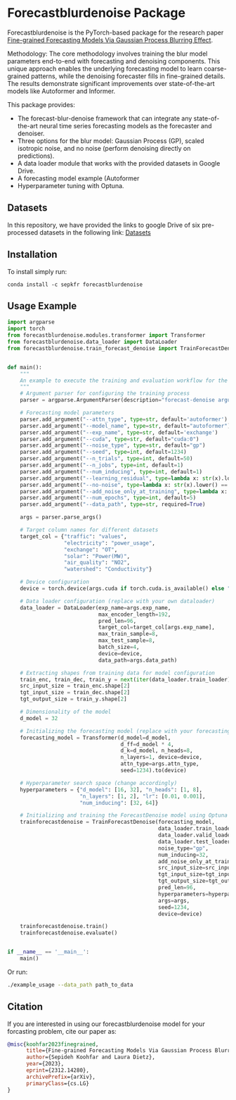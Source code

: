# Forecastblurdenoise Package
Forecastblurdenoise is the PyTorch-based package for the research paper [Fine-grained Forecasting Models Via Gaussian Process Blurring Effect](https://arxiv.org/pdf/2312.14280.pdf). 

Methodology:
The core methodology involves training the blur model parameters end-to-end with forecasting and denoising components. This unique approach enables the underlying forecasting model to learn coarse-grained patterns, while the denoising forecaster fills in fine-grained details. The results demonstrate significant improvements over state-of-the-art models like Autoformer and Informer.

This package provides:

- The forecast-blur-denoise framework that can integrate any state-of-the-art neural time series forecasting models as the forecaster and denoiser.
- Three options for the blur model: Gaussian Process (GP), scaled isotropic noise, and no noise (perform denoising directly on predictions).
- A data loader module that works with the provided datasets in Google Drive.
- A forecasting model example (Autoformer
- Hyperparameter tuning with Optuna.

## Datasets

In this repository, we have provided the links to google Drive of six pre-processed datasets in the following link: [Datasets](https://drive.google.com/drive/folders/1-uElnzmuCFA8aShs_O9Nlf1qyM-g90mm?usp=drive_link)

## Installation

To install simply run:

```commandline
conda install -c sepkfr forecastblurdenoise
```

## Usage Example

```python
import argparse
import torch
from forecastblurdenoise.modules.transformer import Transformer
from forecastblurdenoise.data_loader import DataLoader
from forecastblurdenoise.train_forecast_denoise import TrainForecastDenoise


def main():
    """
    An example to execute the training and evaluation workflow for the forecasting and denoising model.
    """
    # Argument parser for configuring the training process
    parser = argparse.ArgumentParser(description="forecast-denoise argument parser")

    # Forecasting model parameters
    parser.add_argument("--attn_type", type=str, default='autoformer')
    parser.add_argument("--model_name", type=str, default="autoformer")
    parser.add_argument("--exp_name", type=str, default='exchange')
    parser.add_argument("--cuda", type=str, default="cuda:0")
    parser.add_argument("--noise_type", type=str, default="gp")
    parser.add_argument("--seed", type=int, default=1234)
    parser.add_argument("--n_trials", type=int, default=50)
    parser.add_argument("--n_jobs", type=int, default=1)
    parser.add_argument("--num_inducing", type=int, default=1)
    parser.add_argument("--learning_residual", type=lambda x: str(x).lower() == "true", default="False")
    parser.add_argument("--no-noise", type=lambda x: str(x).lower() == "true", default="False")
    parser.add_argument("--add_noise_only_at_training", type=lambda x: str(x).lower() == "true", default="False")
    parser.add_argument("--num_epochs", type=int, default=5)
    parser.add_argument("--data_path", type=str, required=True)

    args = parser.parse_args()

    # Target column names for different datasets
    target_col = {"traffic": "values",
                  "electricity": "power_usage",
                  "exchange": "OT",
                  "solar": "Power(MW)",
                  "air_quality": "NO2",
                  "watershed": "Conductivity"}

    # Device configuration
    device = torch.device(args.cuda if torch.cuda.is_available() else "cpu")

    # Data loader configuration (replace with your own dataloader)
    data_loader = DataLoader(exp_name=args.exp_name,
                             max_encoder_length=192,
                             pred_len=96,
                             target_col=target_col[args.exp_name],
                             max_train_sample=8,
                             max_test_sample=8,
                             batch_size=4,
                             device=device,
                             data_path=args.data_path)

    # Extracting shapes from training data for model configuration
    train_enc, train_dec, train_y = next(iter(data_loader.train_loader))
    src_input_size = train_enc.shape[2]
    tgt_input_size = train_dec.shape[2]
    tgt_output_size = train_y.shape[2]

    # Dimensionality of the model
    d_model = 32

    # Initializing the forecasting model (replace with your forecasting model)
    forecasting_model = Transformer(d_model=d_model,
                                    d_ff=d_model * 4,
                                    d_k=d_model, n_heads=8,
                                    n_layers=1, device=device,
                                    attn_type=args.attn_type,
                                    seed=1234).to(device)

    # Hyperparameter search space (change accordingly)
    hyperparameters = {"d_model": [16, 32], "n_heads": [1, 8],
                       "n_layers": [1, 2], "lr": [0.01, 0.001],
                       "num_inducing": [32, 64]}

    # Initializing and training the ForecastDenoise model using Optuna
    trainforecastdenoise = TrainForecastDenoise(forecasting_model,
                                                data_loader.train_loader,
                                                data_loader.valid_loader,
                                                data_loader.test_loader,
                                                noise_type="gp",
                                                num_inducing=32,
                                                add_noise_only_at_training=args.add_noise_only_at_training,
                                                src_input_size=src_input_size,
                                                tgt_input_size=tgt_input_size,
                                                tgt_output_size=tgt_output_size,
                                                pred_len=96,
                                                hyperparameters=hyperparameters,
                                                args=args,
                                                seed=1234,
                                                device=device)

    trainforecastdenoise.train()
    trainforecastdenoise.evaluate()


if __name__ == '__main__':
    main()
```
Or run:
```bash
./example_usage --data_path path_to_data
```
## Citation

If you are interested in using our forecastblurdenoise model for your forcasting problem, cite our paper as:

```bibtex
@misc{koohfar2023finegrained,
      title={Fine-grained Forecasting Models Via Gaussian Process Blurring Effect}, 
      author={Sepideh Koohfar and Laura Dietz},
      year={2023},
      eprint={2312.14280},
      archivePrefix={arXiv},
      primaryClass={cs.LG}
}
```


